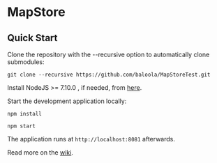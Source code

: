 MapStore
==========

Quick Start
------------

Clone the repository with the --recursive option to automatically clone submodules:

`git clone --recursive https://github.com/baloola/MapStoreTest.git`

Install NodeJS >= 7.10.0 , if needed, from [here](https://nodejs.org/en/download/releases/).

Start the development application locally:

`npm install`

`npm start`

The application runs at `http://localhost:8081` afterwards.

Read more on the [wiki](https://github.com/baloola/MapStoreTest.git/wiki).
